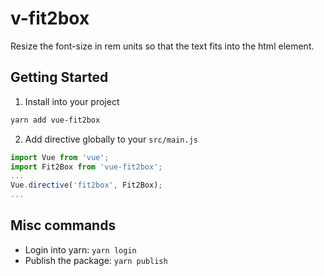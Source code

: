 # v-fit2box
Resize the font-size in rem units so that the text fits into the html element.


## Getting Started
1. Install into your project

```bash
yarn add vue-fit2box
```

2. Add directive globally to your `src/main.js`

```js
import Vue from 'vue';
import Fit2Box from 'vue-fit2box';
...
Vue.directive('fit2box', Fit2Box);
...
```


## Misc commands
- Login into yarn: `yarn login`
- Publish the package: `yarn publish` 
